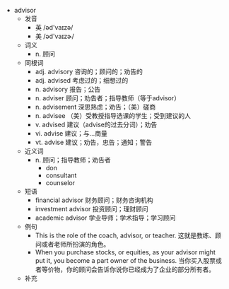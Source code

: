 - advisor
  - 发音
    - 英 /əd'vaɪzə/
    - 美 /əd'vaɪzɚ/
  - 词义
    - n. 顾问
  - 同根词
    - adj. advisory 咨询的；顾问的；劝告的
    - adj. advised 考虑过的；细想过的
    - n. advisory 报告；公告
    - n. adviser 顾问；劝告者；指导教师（等于advisor）
    - n. advisement 深思熟虑；劝告；（美）磋商
    - n. advisee （美）受教授指导选课的学生；受到建议的人
    - v. advised 建议（advise的过去分词）；劝告
    - vi. advise 建议；与…商量
    - vt. advise 建议；劝告，忠告；通知；警告
  - 近义词
    - n. 顾问；指导教师；劝告者
      - don
      - consultant
      - counselor
  - 短语
    - financial advisor 财务顾问；财务咨询机构
    - investment advisor 投资顾问；理财顾问
    - academic advisor 学业导师；学术指导；学习顾问
  - 例句
    - This is the role of the coach, advisor, or teacher. 这就是教练、顾问或者老师所扮演的角色。
    - When you purchase stocks, or equities, as your advisor might put it, you become a part owner of the business. 当你买入股票或者等价物，你的顾问会告诉你说你已经成为了企业的部分所有者。
  - 补充